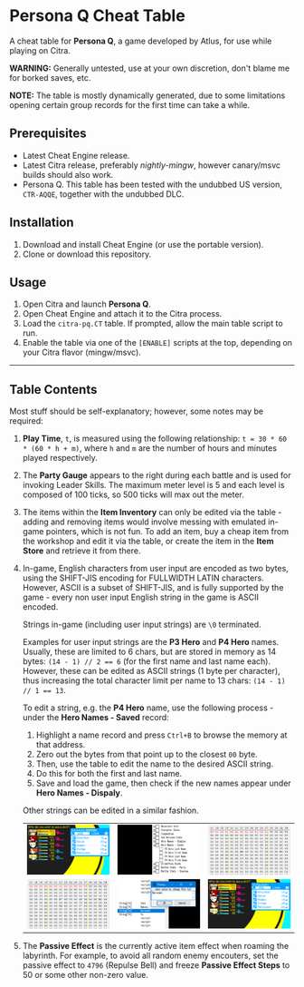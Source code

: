 
# Persona Q Cheat Table

A cheat table for __Persona Q__, a game developed by Atlus, for use while playing on Citra.

__WARNING:__ Generally untested, use at your own discretion, don't blame me for borked saves, etc.

__NOTE:__ The table is mostly dynamically generated, due to some limitations opening certain group records for the first time can take a while.

## Prerequisites

* Latest Cheat Engine release.
* Latest Citra release, preferably _nightly-mingw_, however canary/msvc builds should also work.
* Persona Q. This table has been tested with the undubbed US version, `CTR-AQQE`, together with the undubbed DLC.

## Installation

1. Download and install Cheat Engine (or use the portable version).
2. Clone or download this repository.

## Usage

1. Open Citra and launch __Persona Q__.
2. Open Cheat Engine and attach it to the Citra process.
3. Load the `citra-pq.CT` table. If prompted, allow the main table script to run.
4. Enable the table via one of the `[ENABLE]` scripts at the top, depending on your Citra flavor (mingw/msvc).

---

## Table Contents

Most stuff should be self-explanatory; however, some notes may be required:

1. __Play Time__, `t`, is measured using the following relationship: `t = 30 * 60 * (60 * h + m)`, where `h` and `m` are the number of hours and minutes played respectively.

2. The __Party Gauge__ appears to the right during each battle and is used for invoking Leader Skills. The maximum meter level is 5 and each level is composed of 100 ticks, so 500 ticks will max out the meter.

3. The items within the __Item Inventory__ can only be edited via the table - adding and removing items would involve messing with emulated in-game pointers, which is not fun. To add an item, buy a cheap item from the workshop and edit it via the table, or create the item in the __Item Store__ and retrieve it from there.

4. In-game, English characters from user input are encoded as two bytes, using the SHIFT-JIS encoding for FULLWIDTH LATIN characters. However, ASCII is a subset of SHIFT-JIS, and is fully supported by the game - every non user input English string in the game is ASCII encoded.

   Strings in-game (including user input strings) are `\0` terminated.

   Examples for user input strings are the __P3 Hero__ and __P4 Hero__ names. Usually, these are limited to 6 chars, but are stored in memory as 14 bytes: `(14 - 1) // 2 == 6` (for the first name and last name each). However, these can be edited as ASCII strings (1 byte per character), thus increasing the total character limit per name to 13 chars: `(14 - 1) // 1 == 13`.

   To edit a string, e.g. the __P4 Hero__ name, use the following process - under the __Hero Names - Saved__ record:

   1. Highlight a name record and press `Ctrl+B` to browse the memory at that address.
   2. Zero out the bytes from that point up to the closest `00` byte.
   3. Then, use the table to edit the name to the desired ASCII string.
   4. Do this for both the first and last name.
   5. Save and load the game, then check if the new names appear under __Hero Names - Dispaly__.

   Other strings can be edited in a similar fashion.

   |                      |                      |                      |
   |:--------------------:|:--------------------:|:--------------------:|
   | ![n0](img/name0.png) | ![n1](img/name1.png) | ![n2](img/name2.png) |
   | ![n3](img/name3.png) | ![n4](img/name4.png) | ![n5](img/name5.png) |

5. The __Passive Effect__ is the currently active item effect when roaming the labyrinth. For example, to avoid all random enemy encouters, set the passive effect to `4796` (Repulse Bell) and freeze __Passive Effect Steps__ to 50 or some other non-zero value.
